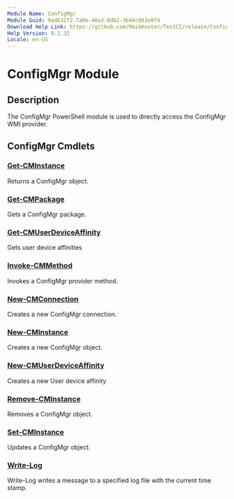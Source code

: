 ```yaml
---
Module Name: ConfigMgr
Module Guid: 9ad632f2-7a0e-48a3-8d62-3b44c063e0f4
Download Help Link: https://github.com/MaikKoster/TestCI/release/ConfigMgr/docs/ConfigMgr.md
Help Version: 0.1.32
Locale: en-US
---
```


# ConfigMgr Module
## Description
The ConfigMgr PowerShell module is used to directly access the ConfigMgr WMI provider.

## ConfigMgr Cmdlets
### [Get-CMInstance](Get-CMInstance.md)
Returns a ConfigMgr object.

### [Get-CMPackage](Get-CMPackage.md)
Gets a ConfigMgr package.

### [Get-CMUserDeviceAffinity](Get-CMUserDeviceAffinity.md)
Gets user device affinities

### [Invoke-CMMethod](Invoke-CMMethod.md)
Invokes a ConfigMgr provider method.

### [New-CMConnection](New-CMConnection.md)
Creates a new ConfigMgr connection.

### [New-CMInstance](New-CMInstance.md)
Creates a new ConfigMgr object.

### [New-CMUserDeviceAffinity](New-CMUserDeviceAffinity.md)
Creates a new User device affinity

### [Remove-CMInstance](Remove-CMInstance.md)
Removes a ConfigMgr object.

### [Set-CMInstance](Set-CMInstance.md)
Updates a ConfigMgr object.

### [Write-Log](Write-Log.md)
Write-Log writes a message to a specified log file with the current time stamp.



